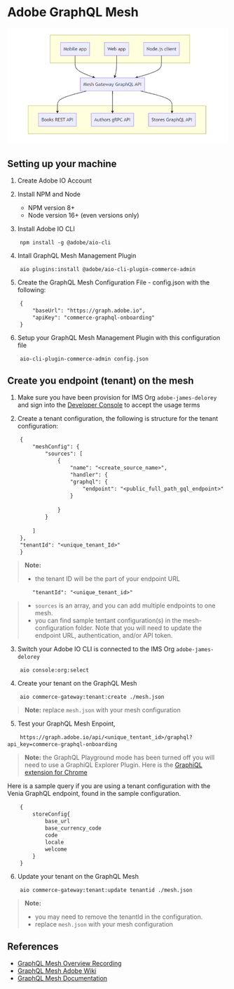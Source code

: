 Adobe GraphQL Mesh
===

![GraphQL Mesh](./images/hl-architecture.png)

## Setting up your machine

1. Create Adobe IO Account

2. Install NPM and Node
    * NPM version 8+
    * Node version 16+ (even versions only)

3. Install Adobe IO CLI 
```
    npm install -g @adobe/aio-cli
```
4. Intall GraphQL Mesh Management Plugin
```
    aio plugins:install @adobe/aio-cli-plugin-commerce-admin
```
5. Create the GraphQL Mesh Configuration File - config.json with the following: 
```
    {
        "baseUrl": "https://graph.adobe.io",
        "apiKey": "commerce-graphql-onboarding"
    }
```
6. Setup your GraphQL Mesh Management Plugin with this configuration file
```
    aio-cli-plugin-commerce-admin config.json
```
## Create you endpoint (tenant) on the mesh

1. Make sure you have been provision for IMS Org `adobe-james-delorey` and sign into the [Developer Console](https://developer.adobe.com/console/home) to accept the usage terms

2. Create a tenant configuration, the following is structure for the tenant configuration:

```
    {
        "meshConfig": {
            "sources": [
                {  
                    "name": "<create_source_name>",
                    "handler": {
                    "graphql": {
                        "endpoint": "<public_full_path_gql_endpoint>"
                    }

                }
            }

        ]
    },
    "tenantId": "<unique_tenant_Id>"
    }
```
>**Note:** 
>- the tenant ID will be the part of your endpoint URL
```
        "tenantId": "<unique_tenant_id>" 
```
>- `sources` is an array, and you can add multiple endpoints to one mesh.
>- you can find sample tentant configuration(s) in the mesh-configuration folder.  Note that you will need to update the endpoint URL, authentication, and/or API token.

3. Switch your Adobe IO CLI is connected to the IMS Org `adobe-james-delorey`
```
    aio console:org:select
```

4.  Create your tenant on the GraphQL Mesh
```
    aio commerce-gateway:tenant:create ./mesh.json
```
>**Note:** replace `mesh.json` with your mesh configuration

5. Test your GraphQL Mesh Enpoint, 
```
    https://graph.adobe.io/api/<unique_tentant_id>/graphql?api_key=commerce-graphql-onboarding
```
>**Note:** the GraphQL Playground mode has been turned off you will need to use a GraphiQL Explorer Plugin. Here is the [GraphiQL extension for Chrome](https://chrome.google.com/webstore/detail/graphiql-extension/jhbedfdjpmemmbghfecnaeeiokonjclb?hl=en)

Here is a sample query if you are using a tenant configuration with the Venia GraphQL endpoint, found in the sample configuration.
```
    {
        storeConfig{
            base_url
            base_currency_code
            code
            locale
            welcome
        }
    }
```
6. Update your tenant on the GraphQL Mesh
```
    aio commerce-gateway:tenant:update tenantid ./mesh.json
```
>**Note:** 
>- you may need to remove the tenantId in the configuration.
>- replace `mesh.json` with your mesh configuration

## References

- [GraphQL Mesh Overview Recording](https://adobe-my.sharepoint.com/:v:/p/kchau/ESeF7H6TAYtKiihXPfiBWbcBuxCNC42UcsaGD7dG-UmwgQ)
- [GraphQL Mesh Adobe Wiki](https://wiki.corp.adobe.com/pages/viewpage.action?spaceKey=DMSArchitecture&title=Extensibility+Framework)
- [GraphQL Mesh Documentation](https://www.graphql-mesh.com/docs/introduction)


